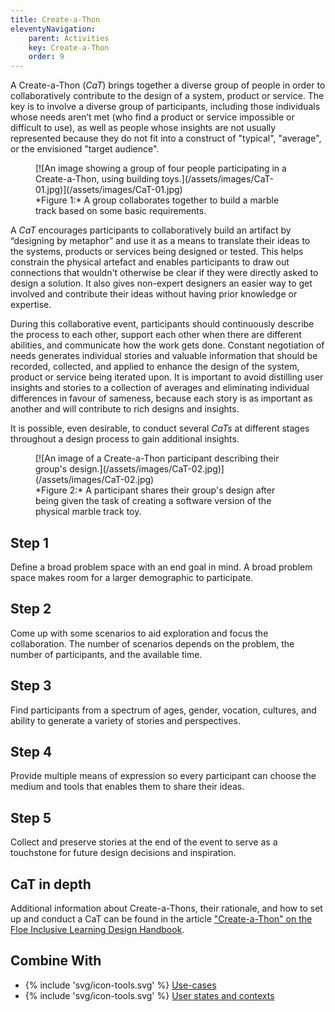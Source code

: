 ```yaml
---
title: Create-a-Thon
eleventyNavigation:
    parent: Activities
    key: Create-a-Thon
    order: 9
---
```


A Create-a-Thon (_CaT_) brings together a diverse group of people in order to collaboratively contribute to the design of a system, product or service. The key is to involve a diverse group of participants, including those individuals whose needs aren’t met (who find a product or service impossible or difficult to use), as well as people whose insights are not usually represented because they do not fit into a construct of "typical", "average", or the envisioned "target audience".

<figure>
[![An image showing a group of four people participating in a Create-a-Thon, using building toys.](/assets/images/CaT-01.jpg)](/assets/images/CaT-01.jpg)
<figcaption>
*Figure 1:* A group collaborates together to build a marble track based on some basic requirements.</figcaption>
</figure>

A _CaT_ encourages participants to collaboratively build an artifact by “designing by metaphor” and use it as a means to translate their ideas to the systems, products or services being designed or tested. This helps constrain the physical artefact and enables participants to draw out connections that wouldn't otherwise be clear if they were directly asked to design a solution. It also gives non-expert designers an easier way to get involved and contribute their ideas without having prior knowledge or expertise.

During this collaborative event, participants should continuously describe the process to each other, support each other when there are different abilities, and communicate how the work gets done. Constant negotiation of needs generates individual stories and valuable information that should be recorded, collected, and applied to enhance the design of the system, product or service being iterated upon. It is important to avoid distilling user insights and stories to a collection of averages and eliminating individual differences in favour of sameness, because each story is as important as another and will contribute to rich designs and insights.

It is possible, even desirable, to conduct several _CaTs_ at different stages throughout a design process to gain additional insights.

<figure>
[![An image of a Create-a-Thon participant describing their group's design.](/assets/images/CaT-02.jpg)](/assets/images/CaT-02.jpg)
<figcaption>
*Figure 2:* A participant shares their group's design after being given the task of creating a software version of the physical marble track toy.</figcaption>
</figure>

## Step 1

Define a broad problem space with an end goal in mind. A broad problem space makes room for a larger demographic to participate.

## Step 2

Come up with some scenarios to aid exploration and focus the collaboration. The number of scenarios depends on the problem, the number of participants, and the available time.

## Step 3

Find participants from a spectrum of ages, gender, vocation, cultures, and ability to generate a variety of stories and perspectives.

## Step 4

Provide multiple means of expression so every participant can choose the medium and tools that enables them to share their ideas.

## Step 5

Collect and preserve stories at the end of the event to serve as a touchstone for future design decisions and inspiration.

## CaT in depth

Additional information about Create-a-Thons, their rationale, and how to set up and conduct a CaT can be found in the article ["Create-a-Thon" on the Floe Inclusive Learning Design Handbook](https://handbook.floeproject.org/Create-a-Thon.html).

## Combine With

* {% include 'svg/icon-tools.svg' %} [Use-cases](/tools/UseCases.html)
* {% include 'svg/icon-tools.svg' %} [User states and contexts](/tools/UserStatesAndContexts.html)
